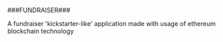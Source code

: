 ###FUNDRAISER###

A fundraiser 'kickstarter-like' application made with usage of ethereum blockchain technology

